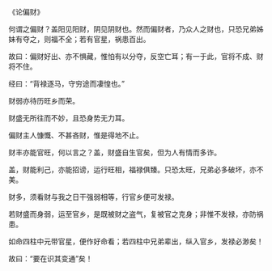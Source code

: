 《论偏财》

何谓之偏财？盖阳见阳财，阴见阴财也。然而偏财者，乃众人之财也，只恐兄弟姊妹有夺之，则福不全；若有官星，祸患百出。

故曰：偏财好出、亦不惧藏，惟怕有以分夺，反空亡耳；有一于此，官将不成、财将不住。

经曰：“背禄逐马，守穷途而凄惶也。”

财弱亦待历旺乡而荣。

财盛无所往而不妙，且恐身势无力耳。

偏财主人慷慨、不甚吝财，惟是得地不止。

财丰亦能官旺，何以言之？盖，财盛自生官矣，但为人有情而多诈。

盖，财能利己，亦能招谤，运行旺相，福禄俱臻。只恐太旺，兄弟必多破坏，亦不美。

财多，须看财与我之日干强弱相等，行官乡便可发禄。

若财盛而身弱，运至官乡，是既被财之盗气，复被官之克身；非惟不发禄，亦防祸患。

如命四柱中元带官星，便作好命看；若四柱中兄弟辈出，纵入官乡，发禄必渺矣！

故曰：“要在识其变通”矣！


